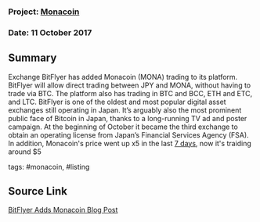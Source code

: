 ### Project: [Monacoin](../projects/monacoin.md)
### Date: 11 October 2017
## Summary
  
Exchange BitFlyer has added Monacoin (MONA) trading to its platform.
BitFlyer will allow direct trading between JPY and MONA, without having to trade via BTC.
The platform also has trading in BTC and BCC, ETH and ETC, and LTC.
BitFlyer is one of the oldest and most popular digital asset exchanges still operating in Japan. It’s arguably also the most prominent public face of Bitcoin in Japan, thanks to a long-running TV ad and poster campaign.
At the beginning of October it became the third exchange to obtain an operating license from Japan’s Financial Services Agency (FSA).  
In addition, Monacoin's price went up x5 in the last [7 days](https://coinmarketcap.com/currencies/monacoin/), now it's traiding around $5
  
tags: #monacoin, #listing
## Source Link
[BitFlyer Adds Monacoin Blog Post](https://www.bitsonline.com/bitflyer-adds-monacoin/)

